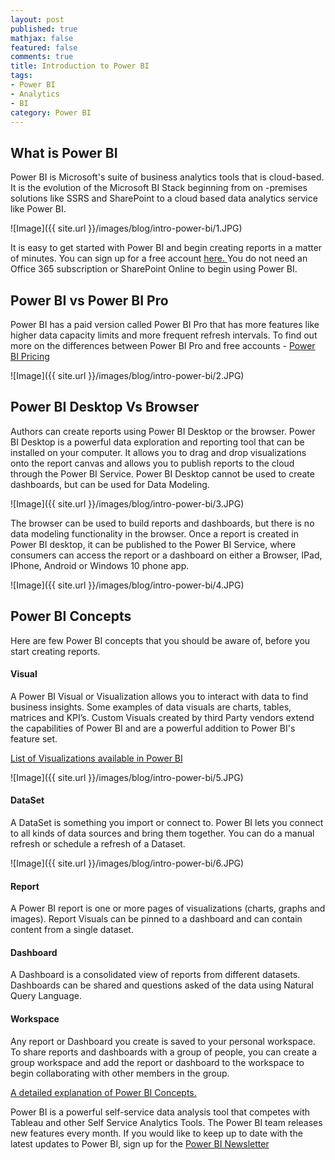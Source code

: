 ```yaml
---
layout: post
published: true
mathjax: false
featured: false
comments: true
title: Introduction to Power BI
tags:
- Power BI
- Analytics
- BI
category: Power BI
---
```

## What is Power BI

Power BI is Microsoft's suite of business analytics tools that is cloud-based. It is the evolution of the Microsoft BI Stack beginning from on -premises solutions like SSRS and SharePoint to a cloud based data analytics service like Power BI.

![Image]({{ site.url }}/images/blog/intro-power-bi/1.JPG)

It is easy to get started with Power BI and begin creating reports in a matter of minutes. You can sign up for a free account <a href="https://app.powerbi.com">here. </a>You do not need an Office 365 subscription or SharePoint Online to begin using Power BI.

## Power BI vs Power BI Pro
Power BI has a paid version called Power BI Pro that has more features like higher data capacity limits and more frequent refresh intervals. To find out more on the differences between Power BI Pro and free accounts - <a href="https://powerbi.microsoft.com/en-us/pricing/">Power BI Pricing</a>

![Image]({{ site.url }}/images/blog/intro-power-bi/2.JPG)

## Power BI Desktop Vs Browser
Authors can create reports using Power BI Desktop or the browser. Power BI Desktop is a powerful data exploration and reporting tool that can be installed on your computer. It allows you to drag and drop visualizations onto the report canvas and allows you to publish reports to the cloud through the Power BI Service. Power BI Desktop cannot be used to create dashboards, but can be used for Data Modeling.

![Image]({{ site.url }}/images/blog/intro-power-bi/3.JPG)

The browser can be used to build reports and dashboards, but there is no data modeling functionality in the browser. Once a report is created in Power BI desktop, it can be published to the Power BI Service, where consumers can access the report or a dashboard on either a Browser, IPad, IPhone, Android or Windows 10 phone app.

![Image]({{ site.url }}/images/blog/intro-power-bi/4.JPG)

## Power BI Concepts

Here are few Power BI concepts that you should be aware of, before you start creating reports.

#### Visual 
A Power BI Visual or Visualization allows you to interact with data to find business insights. Some examples of data visuals are charts, tables, matrices and KPI’s. Custom Visuals created by third Party vendors extend the capabilities of Power BI and are a powerful addition to Power BI's feature set.

<a href="https://powerbi.microsoft.com/en-us/documentation/powerbi-service-visualization-types-for-reports-and-q-and-a/">List of Visualizations available in Power BI</a>

![Image]({{ site.url }}/images/blog/intro-power-bi/5.JPG)

#### DataSet 
A DataSet is something you import or connect to. Power BI lets you connect to all kinds of data sources and bring them together. You can do a manual refresh or schedule a refresh of a Dataset.

![Image]({{ site.url }}/images/blog/intro-power-bi/6.JPG)

#### Report 
A Power BI report is one or more pages of visualizations (charts, graphs and images). Report Visuals can be pinned to a dashboard and can contain content from a single dataset.

#### Dashboard 
A Dashboard is a consolidated view of reports from different datasets. Dashboards can be shared and questions asked of the data using Natural Query Language.

#### Workspace  
Any report or Dashboard you create is saved to your personal workspace. To share reports and dashboards with a group of people, you can create a group workspace and add the report or dashboard to the workspace to begin collaborating with other members in the group.

 <a href="https://powerbi.microsoft.com/en-us/documentation/powerbi-service-basic-concepts/">A detailed explanation of Power BI Concepts. </a>

Power BI is a powerful self-service data analysis tool that competes with Tableau and other Self Service Analytics Tools. The Power BI team releases new features every month. If you would like to keep up to date with the latest updates to Power BI, sign up for the <a href="https://powerbi.microsoft.com/en-us/newsletter/">Power BI Newsletter</a>
